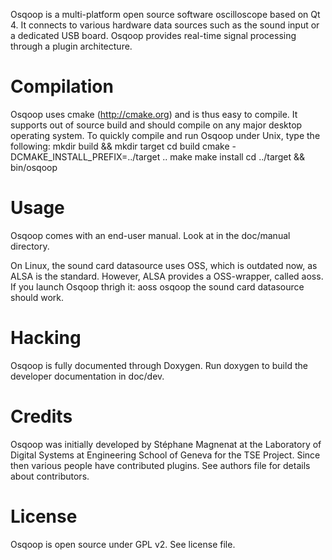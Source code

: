 Osqoop is a multi-platform open source software oscilloscope based on Qt 4. It connects to various hardware data sources such as the sound input or a dedicated USB board. Osqoop provides real-time signal processing through a plugin architecture.

Compilation
===========

Osqoop uses cmake (http://cmake.org) and is thus easy to compile. It supports out of source build and should compile on any major desktop operating system. To quickly compile and run Osqoop under Unix, type the following:
    mkdir build && mkdir target
    cd build
    cmake -DCMAKE_INSTALL_PREFIX=../target ..
    make
    make install
    cd ../target && bin/osqoop

Usage
=====

Osqoop comes with an end-user manual. Look at in the doc/manual directory.

On Linux, the sound card datasource uses OSS, which is outdated now, as ALSA is the standard. However, ALSA provides a OSS-wrapper, called aoss. If you launch Osqoop thrigh it:
    aoss osqoop
the sound card datasource should work.

Hacking
=======

Osqoop is fully documented through Doxygen. Run doxygen to build the developer documentation in doc/dev.


Credits
========

Osqoop was initially developed by Stéphane Magnenat at the Laboratory of Digital Systems at Engineering School of Geneva for the TSE Project. Since then various people have contributed plugins. See authors file for details about contributors.

License
=======

Osqoop is open source under GPL v2. See license file.

